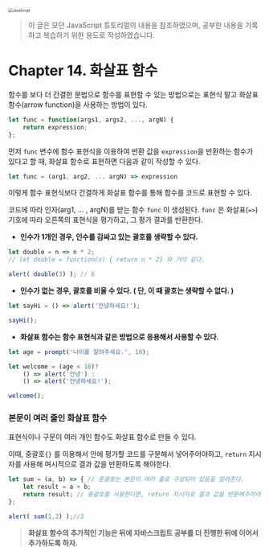 <img src="C:\Users\yeong-hyeon kim\Pictures\깃 블로그 게시용 이미지\JavaScript.png" alt="JavaScript" style="zoom:50%;" />

> 이 글은 모던 JavaScript 튜토리얼의 내용을 참조하였으며, 공부한 내용을 기록하고 복습하기 위한 용도로 작성하였습니다.



# Chapter 14. 화살표 함수

함수를 보다 더 간결한 문법으로 함수를 표현할 수 있는 방법으로는 표현식 말고 화살표 함수(arrow function)을 사용하는 방법이 있다.

```javascript
let func = function(args1, args2, ..., argN) {
    return expression;
};

```

먼저 `func` 변수에 함수 표현식을 이용하여 반환 값을 `expression`을 반환하는 함수가 있다고 할 때, 화살표 함수로 표현하면 다음과 같이 작성할 수 있다.

```javascript
let func = (arg1, arg2, ... argN) => expression
```

이렇게 함수 표현식보다 간결하게 화살표 함수를 통해 함수를 코드로 표현할 수 있다.

코드에 따라 인자(arg1, ... , argN)를 받는 함수 `func` 이 생성된다. `func` 은 화살표(`=>`) 기호에 따라 오른쪽의 표현식을 평가하고, 그 평가 결과를 반환한다.



- **인수가 1개인 경우, 인수를 감싸고 있는 괄호를 생략할 수 있다.**

```javascript
let double = n => n * 2;
// let double = function(n) { return n * 2} 와 거의 같다.

alert( double(3) ); // 6
```



- **인수가 없는 경우, 괄호를 비울 수 있다. ( 단, 이 때 괄호는 생략할 수 없다. )**

```javascript
let sayHi = () => alert('안녕하세요!');

sayHi();
```



- **화살표 함수는 함수 표현식과 같은 방법으로 응용해서 사용할 수 있다.**

```javascript
let age = prompt('나이를 알려주세요.', 18);

let welcome = (age < 18)?
    () => alert('안녕') :
	() => alert('안녕하세요!');

welcome();
```



### 본문이 여러 줄인 화살표 함수

표현식이나 구문이 여러 개인 함수도 화살표 함수로 만들 수 있다.

이때, 중괄호`{}` 를 이용해서 안에 평가할 코드를 구분해서 넣어주어야하고, `return` 지시자를 사용해 며시적으로 결과 값을 반환하도록 해야한다.

```javascript
let sum = (a, b) => { // 중괄호는 본문이 여러 줄로 구성되어 있음을 알려준다.
    let result = a + b;
    return result; // 중괄호를 사용한다면, return 지시자로 결과 값을 반환해주어야 한다.
};

alert( sum(1,2) );//3
```



>  **화살표 함수의 추가적인 기능은 뒤에 자바스크립트 공부를 더 진행한 뒤에 이어서 추가하도록 하자.**
